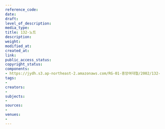 ```yaml
---
reference_code: 
date: 
draft: 
level_of_description: 
media_type: 
title: 132-노트
description: 
weight: 
modified_at: 
created_at: 
link: 
public_access_status: 
copyright_status: 
components:
- https://jydh.s3.ap-northeast-2.amazonaws.com/RG-01-중앙여대협/2002/132-노트.pdf
tags:
- 
creators:
- 
subjects:
- 
sources:
- 
venues:
- 
---
```

